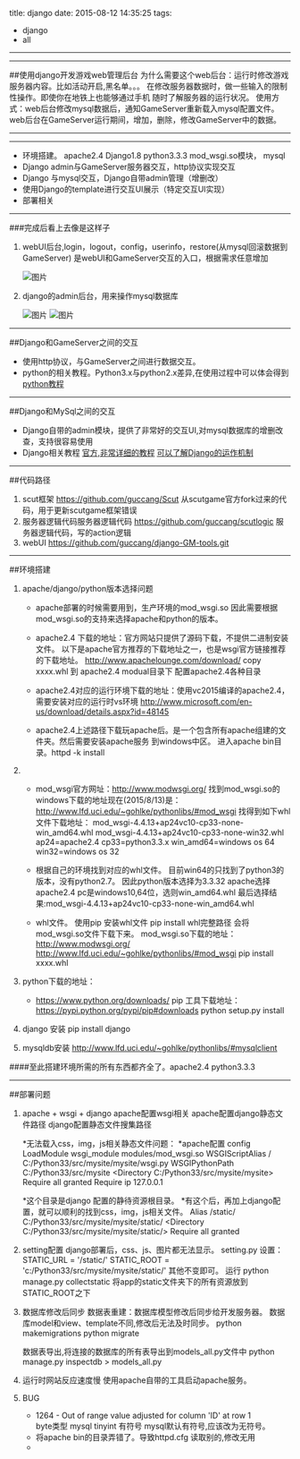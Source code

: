 title: django
date: 2015-08-12 14:35:25
tags:
- django
- all
---

***
##使用django开发游戏web管理后台
   为什么需要这个web后台：运行时修改游戏服务器内容。比如活动开启,黑名单。。。
   在修改服务器数据时，做一些输入的限制性操作。即使你在地铁上也能够通过手机
   随时了解服务器的运行状况。
   使用方式：web后台修改mysql数据后，通知GameServer重新载入mysql配置文件。
   web后台在GameServer运行期间，增加，删除，修改GameServer中的数据。

***              
***

  * 环境搭建。 
    apache2.4
    Django1.8
    python3.3.3
    mod_wsgi.so模块，
    mysql
  * Django admin与GameServer服务器交互，http协议实现交互
  * Django 与mysql交互，Django自带admin管理（增删改）
  * 使用Django的template进行交互UI展示（特定交互UI实现）
  * 部署相关
 
***

###完成后看上去像是这样子
1.  webUI后台,login，logout，config，userinfo，restore(从mysql回滚数据到GameServer)
    是webUI和GameServer交互的入口，根据需求任意增加
    
    ![图片](\imgs\django\django-01.png)

2.  django的admin后台，用来操作mysql数据库

    ![图片](\imgs\django\django-02.png)
    ![图片](\imgs\django\django-03.png)

***

##Django和GameServer之间的交互
* 使用http协议，与GameServer之间进行数据交互。
* python的相关教程。Python3.x与python2.x差异,在使用过程中可以体会得到
  [python教程](http://www.liaoxuefeng.com/wiki/001374738125095c955c1e6d8bb493182103fac9270762a000)
    
***

##Django和MySql之间的交互
* Django自带的admin模块，提供了非常好的交互UI,对mysql数据库的增删改查，支持很容易使用
* Django相关教程
  [官方,非常详细的教程](https://docs.djangoproject.com/en/1.8/)
  [可以了解Django的运作机制](http://www.ziqiangxuetang.com/django/django-tutorial.html)

***

##代码路径
1.  scut框架 
https://github.com/guccang/Scut 
从scutgame官方fork过来的代码，用于更新scutgame框架错误
2.  服务器逻辑代码服务器逻辑代码 
https://github.com/guccang/scutlogic 
服务器逻辑代码，写的action逻辑
3.  webUI
https://github.com/guccang/django-GM-tools.git

***
##环境搭建

1.  apache/django/python版本选择问题
    * apache部署的时候需要用到，生产环境的mod_wsgi.so
      因此需要根据mod_wsgi.so的支持来选择apache和python的版本。
    
    * apache2.4 下载的地址：官方网站只提供了源码下载，不提供二进制安装文件。
      以下是apache官方推荐的下载地址之一，也是wsgi官方链接推荐的下载地址。
      http://www.apachelounge.com/download/
      copy xxxx.whl 到 apache2.4 modual目录下
      配置apache2.4各种目录
    
    * apache2.4对应的运行环境下载的地址：使用vc2015编译的apache2.4，需要安装对应的运行时vs环境
      http://www.microsoft.com/en-us/download/details.aspx?id=48145
    
    * apache2.4上述路径下载玩apache后。是一个包含所有apache组建的文件夹。然后需要安装apache服务
      到windows中区。
      进入apache bin目录。httpd -k install
    
2.  * mod_wsgi官方网址：http://www.modwsgi.org/
    找到mod_wsgi.so的windows下载的地址现在(2015/8/13)是：
    http://www.lfd.uci.edu/~gohlke/pythonlibs/#mod_wsgi
    找得到如下whl文件下载地址：
    mod_wsgi-4.4.13+ap24vc10-cp33-none-win_amd64.whl
    mod_wsgi-4.4.13+ap24vc10-cp33-none-win32.whl
    ap24=apache2.4
    cp33=python3.3.x
    win_amd64=windows os 64 
    win32=windows os 32
    
    * 根据自己的环境找到对应的whl文件。
    目前win64的只找到了python3的版本，没有python2.7。
    因此python版本选择为3.3.32
    apache选择apache2.4
    pc是windows10,64位，选则win_amd64.whl
    最后选择结果:mod_wsgi-4.4.13+ap24vc10-cp33-none-win_amd64.whl
    
    * whl文件。
    使用pip 安装whl文件
    pip install whl完整路径
    会将mod_wsgi.so文件下载下来。
    mod_wsgi.so下载的地址：
    http://www.modwsgi.org/
    http://www.lfd.uci.edu/~gohlke/pythonlibs/#mod_wsgi
    pip install xxxx.whl

3.  python下载的地址：
    * https://www.python.org/downloads/
    pip 工具下载地址：
    https://pypi.python.org/pypi/pip#downloads
    python setup.py install 
    
4.  django 安装
    pip install django
    
5.  mysqldb安装
    http://www.lfd.uci.edu/~gohlke/pythonlibs/#mysqlclient
    
####至此搭建环境所需的所有东西都齐全了。apache2.4 python3.3.3 
   
***
##部署问题

1.  apache + wsgi + django
    apache配置wsgi相关
    apache配置django静态文件路径
    django配置静态文件搜集路径

    *无法载入css，img，js相关静态文件问题：
    *apache配置 config
        LoadModule wsgi_module modules/mod_wsgi.so
        WSGIScriptAlias / C:/Python33/src/mysite/mysite/wsgi.py
        WSGIPythonPath C:/Python33/src/mysite
        <Directory C:/Python33/src/mysite/mysite>
        <Files wsgi.py>
            Require all granted
            Require ip 127.0.0.1
        </Files>
        </Directory>

    *这个目录是django 配置的静待资源根目录。
    *有这个后，再加上django配置，就可以顺利的找到css，img，js相关文件。
        Alias /static/ C:/Python33/src/mysite/mysite/static/
        <Directory C:/Python33/src/mysite/mysite/static/>
            Require all granted
        </Directory>

2.  setting配置
    django部署后，css、js、图片都无法显示。
    setting.py 设置：
        STATIC_URL = '/static/'
        STATIC_ROOT = 'c:/Python33/src/mysite/mysite/static/'
    其他不变即可。
    运行 python manage.py collectstatic 
    将app的static文件夹下的所有资源放到STATIC_ROOT之下

3.  数据库修改后同步
    数据表重建：数据库模型修改后同步给开发服务器。
    数据库model和view、template不同,修改后无法及时同步。
    python makemigrations
    python migrate

    数据表导出,将连接的数据库的所有表导出到models_all.py文件中
    python manage.py inspectdb > models_all.py 

4.  运行时网站反应速度慢
    使用apache自带的工具启动apache服务。
      
5.  BUG
    * 1264 - Out of range value adjusted for column 'ID' at row 1  
      byte类型  mysql tinyint 有符号
      mysql默认有符号,应该改为无符号。
    * 将apache bin的目录弄错了。导致httpd.cfg 读取别的,修改无用
    * 
    
